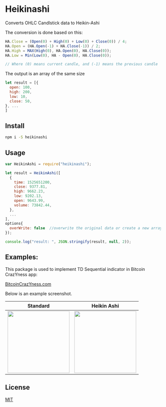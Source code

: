 # Heikinashi

Converts OHLC Candlstick data to Heikin-Ashi

The conversion is done based on this:

```javascript
HA.Close = (Open(0) + High(0) + Low(0) + Close(0)) / 4;
HA.Open = (HA.Open(-1) + HA.Close(-1)) / 2;
HA.High = MAX(High(0), HA.Open(0), HA.Close(0));
HA.Low = Min(Low(0), HA - Open(0), HA.Close(0));

// Where (0) means current candle, and (-1) means the previous candle
```

The output is an array of the same size

```javascript
let result = [{
  open: 100,
  high: 200,
  low: 10,
  close: 50,
}, ...
]
```

## Install

```bash
npm i -S heikinashi
```

## Usage

```javascript
var HeikinAshi = require("heikinashi");

let result = HeikinAshi([
  {
    time: 1525651200,
    close: 9377.81,
    high: 9662.23,
    low: 9202.13,
    open: 9643.99,
    volume: 73842.44,
  },
  ...
],
options{
  overWrite: false  //overwrite the original data or create a new array
});

console.log("result: ", JSON.stringify(result, null, 2));
```

## Examples:

This package is used to implement TD Sequential indicator in Bitcoin CrazYness app:

[BitcoinCrazYness.com](bitcoincrazyness.com)

Below is an example screenshot.
<div style="text-align:center">

| Standard| Heikin Ashi |
| ------------- |-------------|
| <img src="https://raw.githubusercontent.com/ourarash/heikinashi/master/screenshots/standard.jpg" width="200"> | <img src="https://raw.githubusercontent.com/ourarash/heikinashi/master/screenshots/heikinashi.jpg" width="200"> |

</div>

## License

[MIT](http://vjpr.mit-license.org)
